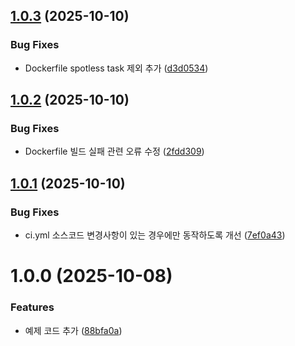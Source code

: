 ## [1.0.3](https://github.com/swyp-web-11-team-4/backend/compare/v1.0.2...v1.0.3) (2025-10-10)


### Bug Fixes

* Dockerfile spotless task 제외 추가 ([d3d0534](https://github.com/swyp-web-11-team-4/backend/commit/d3d05348bbaa90e56ee15dd480d36110203b0f78))

## [1.0.2](https://github.com/swyp-web-11-team-4/backend/compare/v1.0.1...v1.0.2) (2025-10-10)


### Bug Fixes

* Dockerfile 빌드 실패 관련 오류 수정 ([2fdd309](https://github.com/swyp-web-11-team-4/backend/commit/2fdd3091b9df60ab760b8403f345d11528816885))

## [1.0.1](https://github.com/swyp-web-11-team-4/backend/compare/v1.0.0...v1.0.1) (2025-10-10)


### Bug Fixes

* ci.yml 소스코드 변경사항이 있는 경우에만 동작하도록 개선 ([7ef0a43](https://github.com/swyp-web-11-team-4/backend/commit/7ef0a438577b27d93cc61429937c2c169d4138f7))

# 1.0.0 (2025-10-08)


### Features

* 예제 코드 추가 ([88bfa0a](https://github.com/swyp-web-11-team-4/backend/commit/88bfa0ad7cdfe636b1e09d0d607c80635a58918e))
